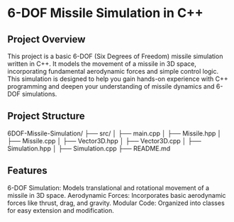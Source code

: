 # 6-DOF Missile Simulation in C++

## Project Overview

This project is a basic 6-DOF (Six Degrees of Freedom) missile simulation written in C++. It models the movement of a missile in 3D space, incorporating fundamental aerodynamic forces and simple control logic. This simulation is designed to help you gain hands-on experience with C++ programming and deepen your understanding of missile dynamics and 6-DOF simulations.

## Project Structure

6DOF-Missile-Simulation/
├── src/
│   ├── main.cpp
│   ├── Missile.hpp
│   ├── Missile.cpp
│   ├── Vector3D.hpp
│   ├── Vector3D.cpp
│   ├── Simulation.hpp
│   ├── Simulation.cpp
├── README.md

## Features

6-DOF Simulation: Models translational and rotational movement of a missile in 3D space.
Aerodynamic Forces: Incorporates basic aerodynamic forces like thrust, drag, and gravity.
Modular Code: Organized into classes for easy extension and modification.


